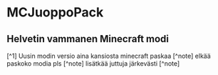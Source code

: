 # MCJuoppoPack
## Helvetin vammanen Minecraft modi
[^1] Uusin modin versio aina kansiosta
minecraft paskaa [^note]
elkää paskoko modia pls [^note]
lisätkää juttuja järkevästi [^note]
